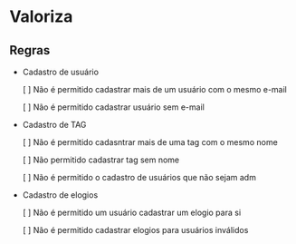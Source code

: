 # Valoriza

## Regras

- Cadastro de usuário
    
    [ ] Não é permitido  cadastrar mais de um usuário com o mesmo e-mail
    
    [ ] Não é permitido cadastrar usuário sem e-mail

- Cadastro de TAG

    [ ] Não é permitido cadasntrar mais de uma tag com o mesmo nome
    
    [ ] Não permitido cadastrar tag sem nome
    
    [ ] Não é permitido o cadastro de usuários que não sejam adm

- Cadastro de elogios

    [ ] Não é permitido um usuário cadastrar um elogio para si
    
    [ ] Não é permitido cadastrar elogios para usuários inválidos